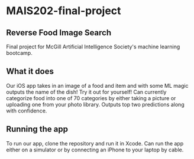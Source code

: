 # MAIS202-final-project

## Reverse Food Image Search

Final project for McGill Artificial Intelligence Society's machine learning bootcamp. 

## What it does
Our iOS app takes in an image of a food and item and with some ML magic outputs the name of the dish! Try it out for yourself! Can currently categorize food into one of 70 categories by either taking a picture or uploading one from your photo library. Outputs top two predictions along with confidence.

## Running the app
To run our app, clone the repository and run it in Xcode. Can run the app either on a simulator or by connecting an iPhone to your laptop by cable.

